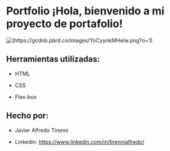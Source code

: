 # Portfolio ¡Hola, bienvenido a mi proyecto de portafolio!

![(https://gcdnb.pbrd.co/images/YoCyynkMHelw.png?o=1)](https://gcdnb.pbrd.co/images/YoCyynkMHelw.png?o=1)
## Herramientas utilizadas:

* HTML

* CSS

* Flex-box

## Hecho por:

* Javier Alfredo Tirenni

* Linkedin: https://www.linkedin.com/in/tirennialfredo/
